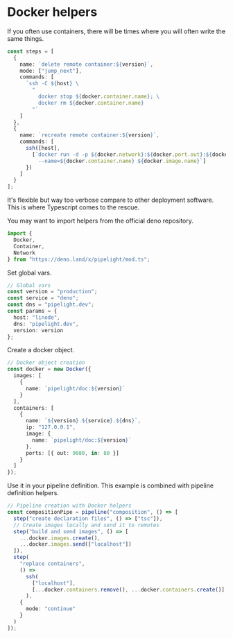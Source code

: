 # Docker helpers <Badge type="warning" text="beta" />

If you often use containers, there will be times where you will often write the same things.

```ts
const steps = [
  {
    name: `delete remote container:${version}`,
    mode: ["jump_next"],
    commands: [
      `ssh -C ${host} \
        "
          docker stop ${docker.container.name}; \
          docker rm ${docker.container.name}
        "`
    ]
  },
  {
    name: `recreate remote container:${version}`,
    commands: [
      ssh([host],
        [`docker run -d -p ${docker.network}:${docker.port.out}:${docker.port.in} \
          --name=${docker.container.name} ${docker.image.name}`]
      })
    ]
  }
];
```

It's flexible but way too verbose compare to other deployment software.
This is where Typescript comes to the rescue.

You may want to import helpers from the official deno repository.

```ts
import {
  Docker,
  Container,
  Network
} from "https://deno.land/x/pipelight/mod.ts";
```

Set global vars.

```ts
// Global vars
const version = "production";
const service = "deno";
const dns = "pipelight.dev";
const params = {
  host: "linode",
  dns: "pipelight.dev",
  version: version
};
```

Create a docker object.

```ts
// Docker object creation
const docker = new Docker({
  images: [
    {
      name: `pipelight/doc:${version}`
    }
  ],
  containers: [
    {
      name: `${version}.${service}.${dns}`,
      ip: "127.0.0.1",
      image: {
        name: `pipelight/doc:${version}`
      },
      ports: [{ out: 9080, in: 80 }]
    }
  ]
});
```

Use it in your pipeline definition.
This example is combined with pipeline definition helpers.

```ts
// Pipeline creation with Docker helpers
const compositionPipe = pipeline("composition", () => [
  step("create declaration files", () => ["tsc"]),
  // Create images locally and send it to remotes
  step("build and send images", () => [
    ...docker.images.create(),
    ...docker.images.send(["localhost"])
  ]),
  step(
    "replace containers",
    () =>
      ssh(
        ["localhost"],
        [...docker.containers.remove(), ...docker.containers.create()]
      ),
    {
      mode: "continue"
    }
  )
]);
```
